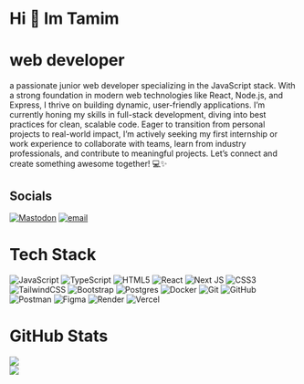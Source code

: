 # Hi 👋 Im Tamim

# web developer

a passionate junior web developer specializing in the JavaScript stack. With a strong foundation in modern web technologies like React, Node.js, and Express, I thrive on building dynamic, user-friendly applications. I’m currently honing my skills in full-stack development, diving into best practices for clean, scalable code. Eager to transition from personal projects to real-world impact, I’m actively seeking my first internship or work experience to collaborate with teams, learn from industry professionals, and contribute to meaningful projects. Let’s connect and create something awesome together! 💻✨


## Socials
[![Mastodon](https://img.shields.io/badge/-MASTODON-%232B90D9?logo=mastodon&logoColor=white)](https://mastodon.social/@tamimq) [![email](https://img.shields.io/badge/Email-D14836?logo=gmail&logoColor=white)](mailto:tamimyousefi023@gmail.com) 

#  Tech Stack
![JavaScript](https://img.shields.io/badge/javascript-%23323330.svg?style=plastic&logo=javascript&logoColor=%23F7DF1E) ![TypeScript](https://img.shields.io/badge/typescript-%23007ACC.svg?style=plastic&logo=typescript&logoColor=white) ![HTML5](https://img.shields.io/badge/html5-%23E34F26.svg?style=plastic&logo=html5&logoColor=white) ![React](https://img.shields.io/badge/react-%2320232a.svg?style=plastic&logo=react&logoColor=%2361DAFB) ![Next JS](https://img.shields.io/badge/Next-black?style=plastic&logo=next.js&logoColor=white) ![CSS3](https://img.shields.io/badge/css3-%231572B6.svg?style=plastic&logo=css3&logoColor=white) ![TailwindCSS](https://img.shields.io/badge/tailwindcss-%2338B2AC.svg?style=plastic&logo=tailwind-css&logoColor=white) ![Bootstrap](https://img.shields.io/badge/bootstrap-%238511FA.svg?style=plastic&logo=bootstrap&logoColor=white) ![Postgres](https://img.shields.io/badge/postgres-%23316192.svg?style=plastic&logo=postgresql&logoColor=white) ![Docker](https://img.shields.io/badge/docker-%230db7ed.svg?style=plastic&logo=docker&logoColor=white) ![Git](https://img.shields.io/badge/git-%23F05033.svg?style=plastic&logo=git&logoColor=white) ![GitHub](https://img.shields.io/badge/github-%23121011.svg?style=plastic&logo=github&logoColor=white) ![Postman](https://img.shields.io/badge/Postman-FF6C37?style=plastic&logo=postman&logoColor=white) ![Figma](https://img.shields.io/badge/figma-%23F24E1E.svg?style=plastic&logo=figma&logoColor=white)  ![Render](https://img.shields.io/badge/Render-%46E3B7.svg?style=plastic&logo=render&logoColor=white) ![Vercel](https://img.shields.io/badge/vercel-%23000000.svg?style=plastic&logo=vercel&logoColor=white) 
<br/>

#  GitHub Stats
![](https://nirzak-streak-stats.vercel.app/?user=tamim-01&theme=react&hide_border=true)<br/>
![](https://github-readme-stats.vercel.app/api/top-langs/?username=tamim-01&theme=react&hide_border=true&include_all_commits=true&count_private=true&layout=compact)


